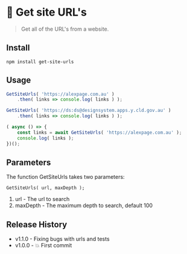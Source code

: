 🔗 Get site URL's
==============

> Get all of the URL's from a website.


## Install

```console
npm install get-site-urls
```


## Usage

```js
GetSiteUrls( 'https://alexpage.com.au' )
	.then( links => console.log( links ) );

GetSiteUrls( 'https://ds:ds@designsystem.apps.y.cld.gov.au' )
	.then( links => console.log( links ) );

( async () => {
	const links = await GetSiteUrls( 'https://alexpage.com.au' );
	console.log( links );
})();
```


## Parameters

The function GetSiteUrls takes two parameters:

```
GetSiteUrls( url, maxDepth );
```

1. url - The url to search
1. maxDepth - The maximum depth to search, default 100


## Release History

* v1.1.0 - Fixing bugs with urls and tests
* v1.0.0 - 💥 First commit
